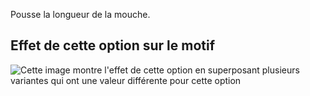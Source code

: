 Pousse la longueur de la mouche.

## Effet de cette option sur le motif

![Cette image montre l'effet de cette option en superposant plusieurs variantes qui ont une valeur différente pour cette option](charlie_flylength_sample.svg "Effet de cette option sur le motif")
